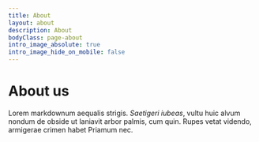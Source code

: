 ```yaml
---
title: About
layout: about
description: About
bodyClass: page-about
intro_image_absolute: true
intro_image_hide_on_mobile: false
---
```


# About us

Lorem markdownum aequalis strigis. _Saetigeri iubeas_, vultu huic alvum nondum
de obside ut laniavit arbor palmis, cum quin. Rupes vetat videndo, armigerae
crimen habet Priamum nec.